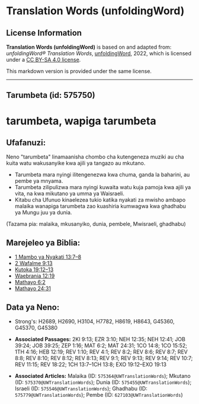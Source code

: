 # Translation Words (unfoldingWord)

## License Information

**Translation Words (unfoldingWord)** is based on and adapted from: _unfoldingWord® Translation Words_, [unfoldingWord](https://unfoldingword.org/utw), 2022, which is licensed under a [CC BY-SA 4.0 license](https://creativecommons.org/licenses/by-sa/4.0/legalcode.en).

This markdown version is provided under the same license.



--------------------------------

## Tarumbeta (id: 575750)

tarumbeta, wapiga tarumbeta
===========================

Ufafanuzi:
----------

Neno "tarumbeta" linamaanisha chombo cha kutengeneza muziki au cha kuita watu wakusanyike kwa ajili ya tangazo au mkutano.

* Tarumbeta mara nyingi ilitengenezwa kwa chuma, ganda la baharini, au pembe ya mnyama.
* Tarumbeta zilipulizwa mara nyingi kuwaita watu kuja pamoja kwa ajili ya vita, na kwa mikutano ya umma ya Waisraeli.
* Kitabu cha Ufunuo kinaelezea tukio katika nyakati za mwisho ambapo malaika wanapiga tarumbeta zao kuashiria kumwagwa kwa ghadhabu ya Mungu juu ya dunia.

(Tazama pia: malaika, mkusanyiko, dunia, pembele, Mwisraeli, ghadhabu)

Marejeleo ya Biblia:
--------------------

* [1 Mambo ya Nyakati 13:7–8](https://ref.ly/1Chr13:7-1Chr13:8)
* [2 Wafalme 9:13](https://ref.ly/2Kgs9:13)
* [Kutoka 19:12–13](https://ref.ly/Exod19:12-Exod19:13)
* [Waebrania 12:19](https://ref.ly/Heb12:19)
* [Mathayo 6:2](https://ref.ly/Matt6:2)
* [Mathayo 24:31](https://ref.ly/Matt24:31)

Data ya Neno:
-------------

* Strong's: H2689, H2690, H3104, H7782, H8619, H8643, G45360, G45370, G45380

* **Associated Passages:** 2KI 9:13; EZR 3:10; NEH 12:35; NEH 12:41; JOB 39:24; JOB 39:25; ZEP 1:16; MAT 6:2; MAT 24:31; 1CO 14:8; 1CO 15:52; 1TH 4:16; HEB 12:19; REV 1:10; REV 4:1; REV 8:2; REV 8:6; REV 8:7; REV 8:8; REV 8:10; REV 8:12; REV 8:13; REV 9:1; REV 9:13; REV 9:14; REV 10:7; REV 11:15; REV 18:22; 1CH 13:7–1CH 13:8; EXO 19:12–EXO 19:13
* **Associated Articles:** Malaika (ID: `575364@UWTranslationWords`); Mkutano (ID: `575370@UWTranslationWords`); Dunia (ID: `575455@UWTranslationWords`); Israeli (ID: `575546@UWTranslationWords`); Ghadhabu (ID: `575779@UWTranslationWords`); Pembe (ID: `627103@UWTranslationWords`)

